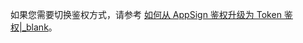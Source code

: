 <div class="mk-hint">

如果您需要切换鉴权方式，请参考 [如何从 AppSign 鉴权升级为 Token 鉴权\|_blank](http://doc-zh.zego.im/faq/token_upgrade?product=ExpressVideo)。 
</div>







